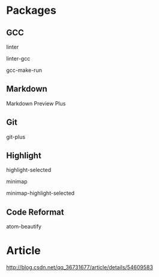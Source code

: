 # Packages
## GCC
linter

linter-gcc

gcc-make-run

## Markdown
Markdown Preview Plus

## Git
git-plus

## Highlight
highlight-selected

minimap

minimap-highlight-selected

## Code Reformat
atom-beautify

# Article
http://blog.csdn.net/qq_36731677/article/details/54609583
